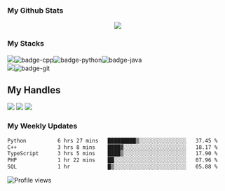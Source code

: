 ### My Github Stats
<p align="center"> <img src="https://github-readme-stats.vercel.app/api?username=SI-Abid&show_icons=true&count_private=true&theme=tokyonight" />  
  
### My Stacks

<img src="https://img.shields.io/badge/Languages-151515?style=for-the-badge&logo=plex&logoColor=FFFFFF">![badge-cpp](https://img.shields.io/badge/c%2B%2B-151515?style=for-the-badge&logo=c%2B%2B&logoColor=79740e&labelColor=151515)![badge-python](https://img.shields.io/badge/python-151515?style=for-the-badge&logo=python&logoColor=79740e&labelColor=151515)![badge-java](https://img.shields.io/badge/java-151515?style=for-the-badge&logo=java&logoColor=79740e&labelColor=151515) <br/>
<img src="https://img.shields.io/badge/Frameworks-151515?style=for-the-badge&logo=IPFS&logoColor=FFFFFF">![badge-git](https://img.shields.io/badge/git-151515?style=for-the-badge&logo=git&logoColor=79740e&labelColor=151515) <br/>
<!-- <img src="https://img.shields.io/badge/Database-151515?style=for-the-badge&logo=Redis&logoColor=FFFFFF">![badge-mysql](https://img.shields.io/badge/mysql-151515?style=for-the-badge&logo=mysql&logoColor=79740e&labelColor=151515) -->
  
## My Handles
<!--  [<img src="https://img.shields.io/badge/ShahjalalShohag-151515?style=for-the-badge&logo=linkedin&logoColor=white">](https://www.linkedin.com/in/shahjalal-shohag-394332156/) -->
 [<img src="https://img.shields.io/badge/SI--Abid-151515?style=for-the-badge&logo=GitHub&logoColor=763daf">](https://profile-summary-for-github.com/user/SI-Abid) 
 [<img src="https://img.shields.io/badge/Saiham-151515?style=for-the-badge&logo=Codeforces&logoColor=763daf">](https://codeforces.com/profile/Saiham) 
 [<img src="https://img.shields.io/badge/coderabi-151515?style=for-the-badge&logo=CodeChef&logoColor=763daf">](https://www.codechef.com/users/coderabi) 
  

### My Weekly Updates
  
<!--START_SECTION:waka-->

```txt
Python          6 hrs 27 mins   █████████▒░░░░░░░░░░░░░░░   37.45 %
C++             3 hrs 8 mins    ████▓░░░░░░░░░░░░░░░░░░░░   18.17 %
TypeScript      3 hrs 5 mins    ████▒░░░░░░░░░░░░░░░░░░░░   17.90 %
PHP             1 hr 22 mins    ██░░░░░░░░░░░░░░░░░░░░░░░   07.96 %
SQL             1 hr            █▒░░░░░░░░░░░░░░░░░░░░░░░   05.88 %
```

<!--END_SECTION:waka-->

  
![Profile views](https://gpvc.arturio.dev/SI-Abid)
  
<!--
**SI-Abid/SI-Abid** is a ✨ _special_ ✨ repository because its `README.md` (this file) appears on your GitHub profile.

Here are some ideas to get you started:

- 🔭 I’m currently working on ...
- 🌱 I’m currently learning ...
- 👯 I’m looking to collaborate on ...
- 🤔 I’m looking for help with ...
- 💬 Ask me about ...
- 📫 How to reach me: ...
- 😄 Pronouns: ...
- ⚡ Fun fact: ...
-->

<!-- [![Saiham's GitHub stats](https://github-readme-stats.vercel.app/api?username=SI-Abid&show_icons=true&theme=tokyonight)](https://github.com/anuraghazra/github-readme-stats)   -->
<!-- <a href="https://github.com/anuraghazra/github-readme-stats">
  <img align="center" src="https://github-readme-stats.vercel.app/api/pin/?username=SI-Abid&show_icons=true&theme=tokyonight&repo=SI-Abid" />
</a>   -->

